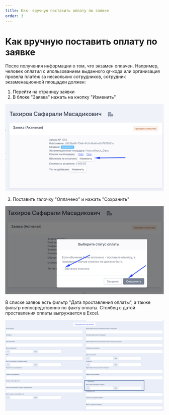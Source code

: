 ```yaml
---
title: Как  вручную поставить оплату по заявке
order: 3
---
```


# Как  вручную поставить оплату по заявке

После получения информации о том, что экзамен оплачен. Например, человек оплатил с ипользованием выданного qr-кода или организация провела платёж за нескольких сотрудников, сотрудник экзаменационной площадки должен:

1. Перейти на страницу заявки
2. В блоке "Заявка" нажать на кнопку "Изменить"

![](<../../.gitbook/assets/image (360).png>)

3. Поставить галочку "Оплачено" и нажать "Сохранить"

![](<../../.gitbook/assets/image (361).png>)

В списке заявок есть фильтр "Дата проставления оплаты", а также фильтр непосредственно по факту оплаты. Столбец с датой проставления оплаты выгружается в Excel.

![](<../../.gitbook/assets/image (389).png>)